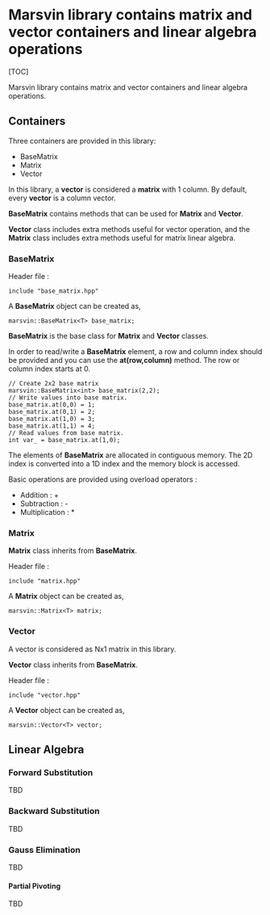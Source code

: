 # Marsvin library contains matrix and vector containers and linear algebra operations

[TOC]

Marsvin library contains matrix and vector containers and linear algebra operations.

## Containers

Three containers are provided in this library:

* BaseMatrix
* Matrix
* Vector

In this library, a **vector** is considered a **matrix** with 1 column.
By default, every **vector** is a column vector.

**BaseMatrix** contains methods that can be used for **Matrix** and **Vector**.

**Vector** class includes extra methods useful for vector operation,
and the **Matrix** class includes extra methods useful for matrix linear algebra.

### BaseMatrix

Header file :

    include "base_matrix.hpp"

A **BaseMatrix** object can be created as,

    marsvin::BaseMatrix<T> base_matrix;

**BaseMatrix** is the base class for **Matrix** and **Vector** classes.

In order to read/write a **BaseMatrix** element, a row and column index should
be provided and you can use the **at(row,column)** method.
The row or column index starts at 0.

    // Create 2x2 base matrix
    marsvin::BaseMatrix<int> base_matrix(2,2);
    // Write values into base matrix.
    base_matrix.at(0,0) = 1;
    base_matrix.at(0,1) = 2;
    base_matrix.at(1,0) = 3;
    base_matrix.at(1,1) = 4;
    // Read values from base matrix.
    int var_ = base_matrix.at(1,0);

The elements of **BaseMatrix** are allocated in contiguous memory.
The 2D index is converted into a 1D index and the memory block is accessed.

Basic operations are provided using overload operators :

* Addition          : +
* Subtraction       : -
* Multiplication    : *

### Matrix

**Matrix** class inherits from **BaseMatrix**.

Header file :

    include "matrix.hpp"

A **Matrix** object can be created as,

    marsvin::Matrix<T> matrix;

### Vector

A vector is considered as Nx1 matrix in this library.

**Vector** class inherits from **BaseMatrix**.

Header file :

    include "vector.hpp"

A **Vector** object can be created as,

    marsvin::Vector<T> vector;

## Linear Algebra

### Forward Substitution

TBD

### Backward Substitution

TBD

### Gauss Elimination

TBD

#### Partial Pivoting

TBD


